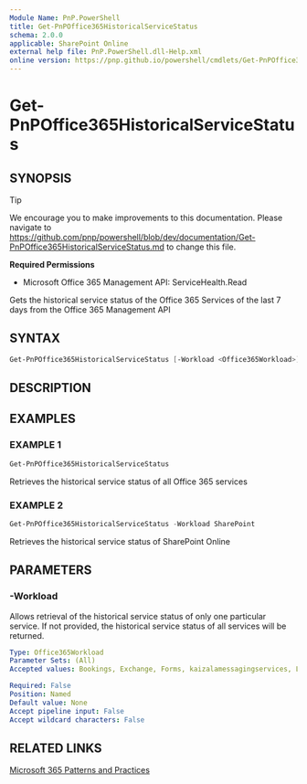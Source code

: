 ```yaml
---
Module Name: PnP.PowerShell
title: Get-PnPOffice365HistoricalServiceStatus
schema: 2.0.0
applicable: SharePoint Online
external help file: PnP.PowerShell.dll-Help.xml
online version: https://pnp.github.io/powershell/cmdlets/Get-PnPOffice365HistoricalServiceStatus.html
---
```

 
# Get-PnPOffice365HistoricalServiceStatus

## SYNOPSIS

> [!TIP]
> We encourage you to make improvements to this documentation. Please navigate to https://github.com/pnp/powershell/blob/dev/documentation/Get-PnPOffice365HistoricalServiceStatus.md to change this file.


**Required Permissions**

  * Microsoft Office 365 Management API: ServiceHealth.Read

Gets the historical service status of the Office 365 Services of the last 7 days from the Office 365 Management API

## SYNTAX

```powershell
Get-PnPOffice365HistoricalServiceStatus [-Workload <Office365Workload>] [<CommonParameters>]
```

## DESCRIPTION

## EXAMPLES

### EXAMPLE 1
```powershell
Get-PnPOffice365HistoricalServiceStatus
```

Retrieves the historical service status of all Office 365 services

### EXAMPLE 2
```powershell
Get-PnPOffice365HistoricalServiceStatus -Workload SharePoint
```

Retrieves the historical service status of SharePoint Online

## PARAMETERS

### -Workload
Allows retrieval of the historical service status of only one particular service. If not provided, the historical service status of all services will be returned.

```yaml
Type: Office365Workload
Parameter Sets: (All)
Accepted values: Bookings, Exchange, Forms, kaizalamessagingservices, Lync, MicrosoftFlow, MicrosoftFlowM365, microsoftteams, MobileDeviceManagement, O365Client, officeonline, OneDriveForBusiness, OrgLiveID, OSDPPlatform, OSub, Planner, PowerAppsM365, PowerBIcom, SharePoint, SwayEnterprise

Required: False
Position: Named
Default value: None
Accept pipeline input: False
Accept wildcard characters: False
```

## RELATED LINKS

[Microsoft 365 Patterns and Practices](https://aka.ms/m365pnp)

